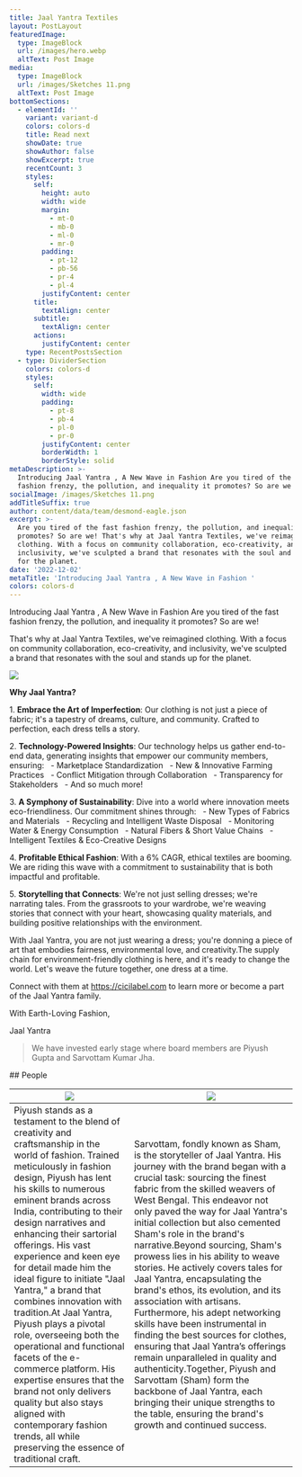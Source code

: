 ```yaml
---
title: Jaal Yantra Textiles
layout: PostLayout
featuredImage:
  type: ImageBlock
  url: /images/hero.webp
  altText: Post Image
media:
  type: ImageBlock
  url: /images/Sketches 11.png
  altText: Post Image
bottomSections:
  - elementId: ''
    variant: variant-d
    colors: colors-d
    title: Read next
    showDate: true
    showAuthor: false
    showExcerpt: true
    recentCount: 3
    styles:
      self:
        height: auto
        width: wide
        margin:
          - mt-0
          - mb-0
          - ml-0
          - mr-0
        padding:
          - pt-12
          - pb-56
          - pr-4
          - pl-4
        justifyContent: center
      title:
        textAlign: center
      subtitle:
        textAlign: center
      actions:
        justifyContent: center
    type: RecentPostsSection
  - type: DividerSection
    colors: colors-d
    styles:
      self:
        width: wide
        padding:
          - pt-8
          - pb-4
          - pl-0
          - pr-0
        justifyContent: center
        borderWidth: 1
        borderStyle: solid
metaDescription: >-
  Introducing Jaal Yantra , A New Wave in Fashion Are you tired of the fast
  fashion frenzy, the pollution, and inequality it promotes? So are we!
socialImage: /images/Sketches 11.png
addTitleSuffix: true
author: content/data/team/desmond-eagle.json
excerpt: >-
  Are you tired of the fast fashion frenzy, the pollution, and inequality it
  promotes? So are we! That's why at Jaal Yantra Textiles, we've reimagined
  clothing. With a focus on community collaboration, eco-creativity, and
  inclusivity, we've sculpted a brand that resonates with the soul and stands up
  for the planet.
date: '2022-12-02'
metaTitle: 'Introducing Jaal Yantra , A New Wave in Fashion '
colors: colors-d
---
```

Introducing Jaal Yantra , A New Wave in Fashion Are you tired of the fast fashion frenzy, the pollution, and inequality it promotes? So are we!

That's why at Jaal Yantra Textiles, we've reimagined clothing. With a focus on community collaboration, eco-creativity, and inclusivity, we've sculpted a brand that resonates with the soul and stands up for the planet.

![](/images/Sketches%2011.png)

**Why Jaal Yantra?**

1\. **Embrace the Art of Imperfection**: Our clothing is not just a piece of fabric; it's a tapestry of dreams, culture, and community. Crafted to perfection, each dress tells a story.

2\. **Technology-Powered Insights**: Our technology helps us gather end-to-end data, generating insights that empower our community members, ensuring:   - Marketplace Standardization   - New & Innovative Farming Practices   - Conflict Mitigation through Collaboration   - Transparency for Stakeholders   - And so much more!

3\. **A Symphony of Sustainability**: Dive into a world where innovation meets eco-friendliness. Our commitment shines through:   - New Types of Fabrics and Materials   - Recycling and Intelligent Waste Disposal   - Monitoring Water & Energy Consumption   - Natural Fibers & Short Value Chains   - Intelligent Textiles & Eco-Creative Designs

4\. **Profitable Ethical Fashion**: With a 6% CAGR, ethical textiles are booming. We are riding this wave with a commitment to sustainability that is both impactful and profitable.

5\. **Storytelling that Connects**: We're not just selling dresses; we're narrating tales. From the grassroots to your wardrobe, we're weaving stories that connect with your heart, showcasing quality materials, and building positive relationships with the environment.

With Jaal Yantra, you are not just wearing a dress; you're donning a piece of art that embodies fairness, environmental love, and creativity.The supply chain for environment-friendly clothing is here, and it's ready to change the world. Let's weave the future together, one dress at a time.

Connect with them at <https://cicilabel.com> to learn more or become a part of the Jaal Yantra family.

With Earth-Loving Fashion,

Jaal Yantra

> We have invested early stage where board members are Piyush Gupta and Sarvottam Kumar Jha.

<div style="text-align: left">## People</div>



| ![](https://res.cloudinary.com/theupscale/image/upload/c_thumb,g_faces,h_200,w_200/Piyush_image)                                                                                                                                                                                                                                                                                                                                                                                                                                                                                                                                                                                                                                                               | ![](https://res.cloudinary.com/theupscale/image/upload/c_thumb,g_faces,h_200,w_200/sham_image.jpg)                                                                                                                                                                                                                                                                                                                                                                                                                                                                                                                                                                                                                                                                                                                                                                                                             |
| -------------------------------------------------------------------------------------------------------------------------------------------------------------------------------------------------------------------------------------------------------------------------------------------------------------------------------------------------------------------------------------------------------------------------------------------------------------------------------------------------------------------------------------------------------------------------------------------------------------------------------------------------------------------------------------------------------------------------------------------------------------- | -------------------------------------------------------------------------------------------------------------------------------------------------------------------------------------------------------------------------------------------------------------------------------------------------------------------------------------------------------------------------------------------------------------------------------------------------------------------------------------------------------------------------------------------------------------------------------------------------------------------------------------------------------------------------------------------------------------------------------------------------------------------------------------------------------------------------------------------------------------------------------------------------------------- |
| Piyush stands as a testament to the blend of creativity and craftsmanship in the world of fashion. Trained meticulously in fashion design, Piyush has lent his skills to numerous eminent brands across India, contributing to their design narratives and enhancing their sartorial offerings. His vast experience and keen eye for detail made him the ideal figure to initiate "Jaal Yantra," a brand that combines innovation with tradition.At Jaal Yantra, Piyush plays a pivotal role, overseeing both the operational and functional facets of the e-commerce platform. His expertise ensures that the brand not only delivers quality but also stays aligned with contemporary fashion trends, all while preserving the essence of traditional craft. | Sarvottam, fondly known as Sham, is the storyteller of Jaal Yantra. His journey with the brand began with a crucial task: sourcing the finest fabric from the skilled weavers of West Bengal. This endeavor not only paved the way for Jaal Yantra's initial collection but also cemented Sham's role in the brand's narrative.Beyond sourcing, Sham's prowess lies in his ability to weave stories. He actively covers tales for Jaal Yantra, encapsulating the brand's ethos, its evolution, and its association with artisans. Furthermore, his adept networking skills have been instrumental in finding the best sources for clothes, ensuring that Jaal Yantra’s offerings remain unparalleled in quality and authenticity.Together, Piyush and Sarvottam (Sham) form the backbone of Jaal Yantra, each bringing their unique strengths to the table, ensuring the brand's growth and continued success. |

